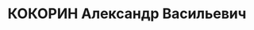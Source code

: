 ---
title: КОКОРИН Александр Васильевич
description: "Род. в 1900, Ивановская обл., д. Пахомцево. \n "
---